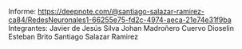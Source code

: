 Informe: https://deepnote.com/@santiago-salazar-ramirez-ca84/RedesNeuronales1-66255e75-fd2c-4974-aeca-21e74e31f9ba
Integrantes:
  Javier de Jesús Silva
  Johan Madroñero Cuervo
  Dioselin Esteban Brito
  Santiago Salazar Ramirez
